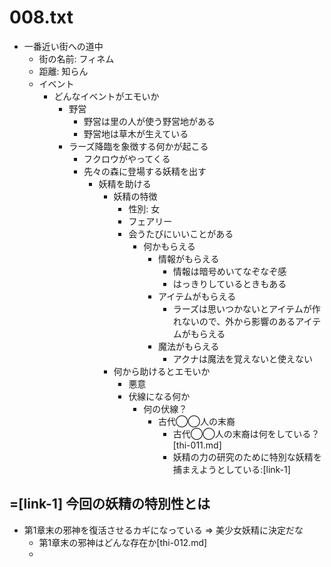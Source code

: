 # 008.txt
- 一番近い街への道中
  - 街の名前: フィネム
  - 距離: 知らん
  - イベント
    - どんなイベントがエモいか
      - 野営
        - 野営は里の人が使う野営地がある
        - 野営地は草木が生えている
      - ラーズ降臨を象徴する何かが起こる
        - フクロウがやってくる
        - 先々の森に登場する妖精を出す
          - 妖精を助ける
            - 妖精の特徴
              - 性別: 女
              - フェアリー
              - 会うたびにいいことがある
                - 何かもらえる
                  - 情報がもらえる
                    - 情報は暗号めいてなぞなぞ感
                    - はっきりしているときもある
                  - アイテムがもらえる
                    - ラーズは思いつかないとアイテムが作れないので、外から影響のあるアイテムがもらえる
                  - 魔法がもらえる
                    - アクナは魔法を覚えないと使えない
            - 何から助けるとエモいか
              - 悪意
              - 伏線になる何か
                - 何の伏線？
                  - 古代◯◯人の末裔
                    - 古代◯◯人の末裔は何をしている？[thi-011.md]
                    - 妖精の力の研究のために特別な妖精を捕まえようとしている:[link-1]
## =[link-1] 今回の妖精の特別性とは
- 第1章末の邪神を復活させるカギになっている => 美少女妖精に決定だな
  - 第1章末の邪神はどんな存在か[thi-012.md]
  - 

